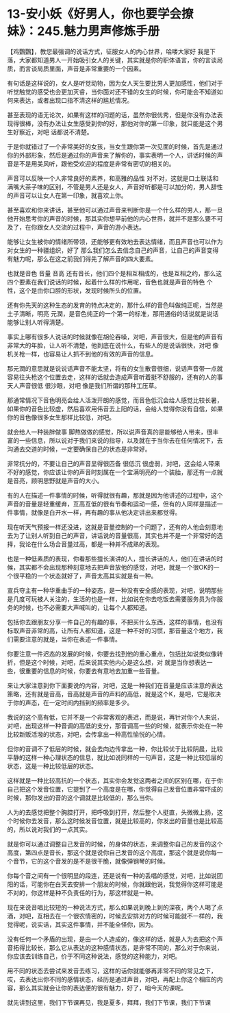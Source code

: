 # 13-安小妖《好男人，你也要学会撩妹》：245.魅力男声修炼手册

【鸡鸚鸚】，教您最强调的说话方式，征服女人的内心世界，哈喽大家好 我是下落，大家都知道男人一开始吸引女人的关键，其实就是你的职体语言，你的言谈局质，而言谈局质里面，声音是非常重要的一个因素。

有句话是这样说的，女人是听觉动物，因为女人天生要比男人更加感性，他们对于听觉触觉的感受也会更加灭睿，当你面对还不错的女生的时候，你可能会不知道如何来表达，或者出现口指不清这样的尴尬情况。

甚至表现的语无论次，如果有这样的问题的话，虽然你很优秀，但是你没有办法表现得很棒，没有办法让女生感受到你的好，那他对你的第一印象，就只能是这个男生好察近，对吧 话都说不清楚。

于是你就错过了一个非常美好的女孩，当女生跟你第一次见面的时候，首先是通过你的外部形象，然后是通过你的声音来了解你的，事实表明一个人，讲话时候的声音是不是用美风听，跟他受欢迎的程度是非常有密切的相关的。

声音可以反映一个人非常良好的素养，和高雅的品性 对不对，这就是口土联话和满嘴大茶子味的区别，不管是男人还是女人，声音好听都是可以加分的，男人辞性的声音可以让女人在第一印象，就喜欢上你。

甚至喜欢和你来讲话，甚至他可以通过声音来判断你是一个什么样的男人，那一旦他开始思考你的声音的时候，那其实你想早前他的内心世界，就并不是那么要不可及了，在你跟女人交流的过程中，声音的游小表达。

能够让女生被你的情绪所带领，还能够更有效地去表达情绪，而且声音也可以作为对女生的一种疆组织，好了 那么我们怎么去信念自己的声音，让自己的声音变得有魅力呢，那么在这之前我们得先了解声音的四大要素。

也就是音色 音量 音高 还有音长，他们四个是相互相成的，也是互相之约，那么这四个要素在我们说话的时候，起着什么样的作用呢，音色也就是声音的特色 个性，这个是由你口腔的形状，发现时候所头的位置。

还有你先天的这种生态的发育的特点决定的，那什么样的音色叫做纯正呢，当然是土子清晰，明亮 元潤，是音色纯正的一个第一的标准，那用通俗的话说就是说话能够让别人听得清楚。

事实上哪有很多人说话的时候就像在胡伦吞噪，对吧，声音很大，但是他的声音有非常大的年脸，让人听不清楚，他到底在说什么，有些人的是说话很快，对吧 像机关枪一样，也容易让人抓不到他的有效的声音的信息。

那元潤的意思就是说说话声音不能太坚，将有的女生散音很细，说话声音带一点就容易往头枪这个位置去走，这样的话就会造成声音听着挺不舒服的，还有的人的事天人声音很低 很沙眼，对吧 像是我们所谓的那种工压草。

那通常情况下音色明亮会给人活泼开朗的感觉，而音色低沉会给人感觉比较长暑，如果你的音色比较虚，然后喜欢用伟音去上阳的话，会给人觉得你没有自信，如果你的音色像很多女生那样比较低，对吧。

就会给人一种装胖做事 脚熬做做的感觉，所以说声音真的是能够给人带来，很丰富的一些信息，所以说对于我们来说的指导，以及就在于当你去在任何情况下，去沟通去交道的时候，一定要确保自己的状态是非常好。

非常抗分的，不要让自己的声音显得很匹备 很低沉 很虚弱，对吧，这会给人带来不好的感觉，你应该让你的声音时刻属在一个宝满明亮的一个装胎，那还有一点就是音亮，顾明思野就是声音的大小。

有的人在描述一件事情的时候，听得就很有趣，那就是因为他讲述的过程中，这个声音的音量是轻重缓弃，互高互低的很有节奏和运动一感，但有的人同样是描述一件事情，就像是白开水一样，再有趣的事从他决定讲出来都觉得。

现在听天气预报一样还没进，这就是音量控制的一个问题了，还有的人他会刻意地去为了让别人听到自己的声音，讲话说的音量很高，其实也并不是一个非常好的选择，我论在什么场合音量过高，都是一种并不成熟的表现。

也是一种低素质的表现，你看那些擅长演讲的人，擅长讲话的人，他们在讲话的时候，其实都不会出现那种刻意地去把声音放他的感觉，对吧，就是一个很OK的一个很平稳的一个状态就好了，声音太高其实就是有一种。

宣兵夺主有一种华重曲手的一种姿态，是一种没有安全感的表现，对吧，说明那些是几度可玩被人关注的，生活的也是一样，比如说在你去吃饭去需要服务员为你服务的时候，也不必需要大声喊叫的，让每个人都知道。

包括你去跟朋友分享一件自己的有趣的事，不把买什么东西，这样的事情，也没有标取声音非常的高，让所有人都知道，这是一种不好的习惯，那音量这个地方，我们需要注意的就是，当你在表述一件事情。

你要注意一件迟态的发展的时候，你要去找到他的重心重点，包括比如说类似像转折，但是这个时候，对吧，后来说其实他内心是这么想，对 就是当你想表达一些，很重要的信息的时候，你要去有意地去加重一些音量。

来让大家注意到你下面要说的内容，对吧，这是一种我们在音量是应该注意的表达策略，还有就是音高，音高就是声音的声料的高低，就是这个K，是吧，它是取决于你的声态，在一定时间内挡到的频率是多少。

我说的这个高有低，它并不是一个非常客观的表迟，而是说，再针对你个人来说，对吧，出现这样一种音调的高低的支分，那音调高一些的时候，就表示你处在一种比较新贩活潑的状态，对吧，会传拿出一种高性愉悦的心情。

但你的音调不了低层的时候，就会去向边传拿出一种，你比较优于比较阴晨，比较平静的这样一种心理状态的信息，就比如说同样的一句声音，这是一种比较低层的状态，这是一种比较低层的状态。

这样就是一种比较高抗的一个状态，其实你会发觉这两者之间的区别在哪，在于你自己把这个发音位置，它提到了一个高度是在哪，你觉得自己发音位置非常吓成的时候，那你发出的音的这个调就是比较低的，那么当你。

人为的去感觉把整个胸腔打开，把呼吸到打开，然后整个人挺直，头微微上扬，这个时候你去发音，那么这时候发音位置，就是比较高的，你发出的音量也是比较高的，所以说对我们的一点其实。

就是你可以通过调整自己发音的时候，的身体的状态，来调整你自己的发音的这个高度，第四点是音长，那这个就是说你自己发音的这个高度，那这个就是说你每一个音节，它的这个音发的是不是很干脆，就像弹钢琴的时候。

你每个音之间有一个很明显的段连，还是说有一种的丢唱的感觉，对吧，比如说团阳的话，可能你在白天去安排一个朋友的时候，你就跟他说，我觉得你这样可能是不对的，你这样是种不负责任的行为，那这样就是一种。

现在来说音唱比较短的一种说法方式，那么如果说到晚上到的深夜，两个人喝了点酒，对吧，互相去在一个很农情密的，时候去安排对方的时候可能就不一样的，我觉得呢，说实话，其实这件事情，并不能全怪你，因为。

没有任何一个矛盾的出现，是由一个人造成的，像这样的话，就是人为去把这个声音拓得比较长，那么它从表达的这种感情状态，是非常不同的，那么对于你来说，你应该去训练自己，价于不同这种说法，感觉的这种能力，对吧。

用不同的状态去尝试来发音去练习，这样的话你就能够再非常不同的常见之下，哎，去表达出你不同的感情状态，经历是通过声音，对吧，再配上你这个相应的内容，那么其实就会让你的表达便的很有魅力，好了，咱今天的课呢。

就先讲到这里，我们下节课再见，我是夏多，拜拜，我们下节课，我们下节课